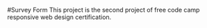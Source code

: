 #Survey Form
This project is the second project of free code camp responsive web design certification.
